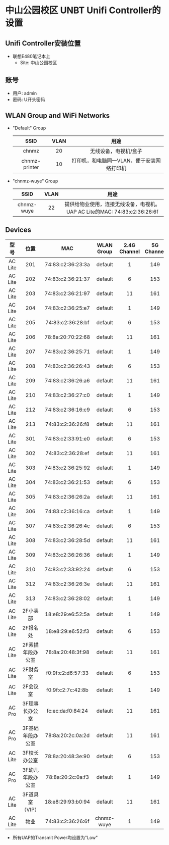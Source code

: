 # 中山公园校区 UNBT Unifi Controller的设置

## Unifi Controller安装位置
* 联想E480笔记本上
  * Site: 中山公园校区

## 账号
* 用户: admin
* 密码: U开头密码

## WLAN Group and WiFi Networks

* "Default" Group

   | SSID | VLAN | 用途 |
   | :--: | :--: | :--: |
   | chnmz | 20 | 无线设备，电视机/盒子 |
   | chnmz-printer | 10 | 打印机，和电脑同一VLAN，便于安装网络打印机 |

* "chnmz-wuye" Group

   | SSID | VLAN | 用途 |
   | :--: | :--: | :--: |
   | chnmz-wuye | 22 | 提供给物业使用，连接无线设备，电视机。UAP AC Lite的MAC: 74:83:c2:36:26:6f |

## Devices

| 型号 | 位置 | MAC | WLAN Group | 2.4G Channel | 5G Channel |
| :--: | :--: | :--: | :--: | :--: | :--: |
| AC Lite | 201 | 74:83:c2:36:23:3a | default | 1 | 149 |
| AC Lite | 202 | 74:83:c2:36:21:37 | default | 6 | 153 |
| AC Lite | 203 | 74:83:c2:36:21:97 | default | 11 | 161 |
| AC Lite | 204 | 74:83:c2:36:25:e7 | default | 1 | 149 |
| AC Lite | 205 | 74:83:c2:36:28:bf | default | 6 | 153 |
| AC Lite | 206 | 78:8a:20:70:22:68 | default | 11 | 161 |
| AC Lite | 207 | 74:83:c2:36:25:71 | default | 1 | 149 |
| AC Lite | 208 | 74:83:c2:36:26:43 | default | 6 | 153 |
| AC Lite | 209 | 74:83:c2:36:26:a6 | default | 11 | 161 |
| AC Lite | 210 | 74:83:c2:36:27:c0 | default | 1 | 149 |
| AC Lite | 212 | 74:83:c2:36:16:c9 | default | 6 | 153 |
| AC Lite | 213 | 74:83:c2:36:26:f8 | default | 11 | 161 |
| AC Lite | 301 | 74:83:c2:33:91:e0 | default | 6 | 153 |
| AC Lite | 302 | 74:83:c2:36:28:ef | default | 11 | 161 |
| AC Lite | 303 | 74:83:c2:36:25:92 | default | 1 | 149 |
| AC Lite | 304 | 74:83:c2:36:21:53 | default | 6 | 153 |
| AC Lite | 305 | 74:83:c2:36:26:2a | default | 11 | 161 |
| AC Lite | 306 | 74:83:c2:36:16:ca | default | 1 | 149 |
| AC Lite | 307 | 74:83:c2:36:26:4c | default | 6 | 153 |
| AC Lite | 308 | 74:83:c2:36:28:5d | default | 11 | 161 |
| AC Lite | 309 | 74:83:c2:36:26:36 | default | 1 | 149 |
| AC Lite | 310 | 74:83:c2:33:92:24 | default | 6 | 153 |
| AC Lite | 312 | 74:83:c2:36:26:3e | default | 11 | 161 |
| AC Lite | 313 | 74:83:c2:36:28:02 | default | 1 | 149 |
| AC Lite | 2F小卖部 | 18:e8:29:e6:52:5a | default | 1 | 149 |
| AC Lite | 2F报名处 | 18:e8:29:e6:52:f3 | default | 6 | 153 |
| AC Lite | 2F素描年段办公室 | 78:8a:20:48:3f:98 | default | 11  | 161 |
| AC Lite | 2F财务室 | f0:9f:c2:d6:57:33 | default | 6 | 153 |
| AC Lite | 2F会议室 | f0:9f:c2:7c:42:8b | default | 1 | 149 |
| AC Pro | 3F理事长办公室 | fc:ec:da:f0:84:24 | default | 11 | 161 |
| AC Pro | 3F基础年段办公室 | 78:8a:20:2c:0a:2d | default | 11 | 161 |
| AC Lite | 3F校长办公室 | 78:8a:20:48:3e:90 | default | 6 | 153 |
| AC Pro | 3F幼儿年段办公室 | 78:8a:20:2c:0a:f3 | default | 1 | 149 |
| AC Lite | 3F道具室（VIP） | 18:e8:29:93:b0:94 | default | 11 | 161 |
| AC Lite | 物业 | 74:83:c2:36:26:6f | chnmz-wuye | 1 | 149 |

* 所有UAP的Transmit Power均设置为"Low"
